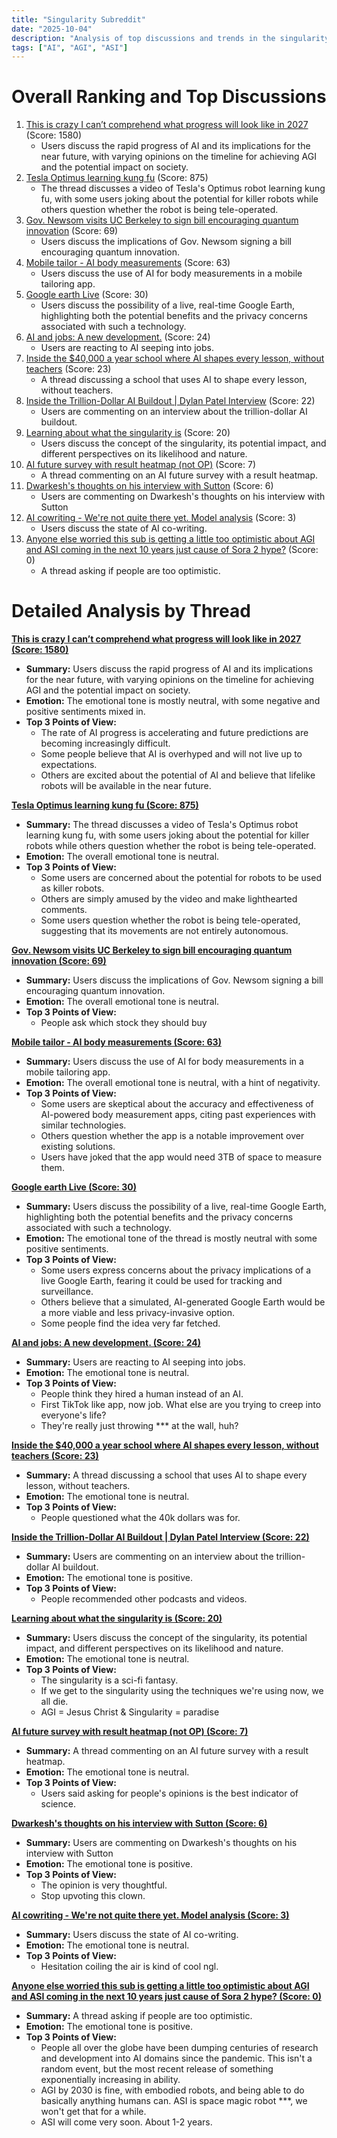 ```yaml
---
title: "Singularity Subreddit"
date: "2025-10-04"
description: "Analysis of top discussions and trends in the singularity subreddit"
tags: ["AI", "AGI", "ASI"]
---
```


# Overall Ranking and Top Discussions
1.  [This is crazy I can’t comprehend what progress will look like in 2027](https://i.redd.it/vue6v7k1p2tf1.jpeg) (Score: 1580)
    *   Users discuss the rapid progress of AI and its implications for the near future, with varying opinions on the timeline for achieving AGI and the potential impact on society.
2.  [Tesla Optimus learning kung fu](https://v.redd.it/ayzujpx151tf1) (Score: 875)
    *   The thread discusses a video of Tesla's Optimus robot learning kung fu, with some users joking about the potential for killer robots while others question whether the robot is being tele-operated.
3.  [Gov. Newsom visits UC Berkeley to sign bill encouraging quantum innovation](https://news.berkeley.edu/2025/10/03/gov-newsom-visits-uc-berkeley-to-sign-bill-encouraging-quantum-innovation/) (Score: 69)
    *   Users discuss the implications of Gov. Newsom signing a bill encouraging quantum innovation.
4.  [Mobile tailor - AI body measurements](https://v.redd.it/6mswxieu55tf1) (Score: 63)
    *   Users discuss the use of AI for body measurements in a mobile tailoring app.
5.  [Google earth Live](https://www.reddit.com/r/singularity/comments/1nxt3gq/google_earth_live/) (Score: 30)
    *   Users discuss the possibility of a live, real-time Google Earth, highlighting both the potential benefits and the privacy concerns associated with such a technology.
6.  [AI and jobs: A new development.](https://www.reddit.com/r/singularity/comments/1nxdbyi/ai_and_jobs_a_new_development/) (Score: 24)
    *   Users are reacting to AI seeping into jobs.
7.  [Inside the $40,000 a year school where AI shapes every lesson, without teachers](https://www.cbsnews.com/news/alpha-school-artificial-intelligence/) (Score: 23)
    *   A thread discussing a school that uses AI to shape every lesson, without teachers.
8.  [Inside the Trillion-Dollar AI Buildout | Dylan Patel Interview](https://youtu.be/kAIVualeQjM) (Score: 22)
    *   Users are commenting on an interview about the trillion-dollar AI buildout.
9.  [Learning about what the singularity is](https://www.reddit.com/r/singularity/comments/1nxllep/learning_about_what_the_singularity_is/) (Score: 20)
    *   Users discuss the concept of the singularity, its potential impact, and different perspectives on its likelihood and nature.
10. [AI future survey with result heatmap (not OP)](https://i.redd.it/4f35ckkxf4tf1.png) (Score: 7)
    *   A thread commenting on an AI future survey with a result heatmap.
11. [Dwarkesh's thoughts on his interview with Sutton](https://youtu.be/u3HBJVjpXuw) (Score: 6)
    *   Users are commenting on Dwarkesh's thoughts on his interview with Sutton
12. [AI cowriting - We're not quite there yet. Model analysis](/r/WritingWithAI/comments/1ny0p5l/were_not_quite_there_yet_model_analysis/) (Score: 3)
    *   Users discuss the state of AI co-writing.
13. [Anyone else worried this sub is getting a little too optimistic about AGI and ASI coming in the next 10 years just cause of Sora 2 hype?](https://i.redd.it/m5z252f1s4tf1.png) (Score: 0)
    *   A thread asking if people are too optimistic.

# Detailed Analysis by Thread
**[This is crazy I can’t comprehend what progress will look like in 2027 (Score: 1580)](https://i.redd.it/vue6v7k1p2tf1.jpeg)**
*  **Summary:**  Users discuss the rapid progress of AI and its implications for the near future, with varying opinions on the timeline for achieving AGI and the potential impact on society.
*  **Emotion:** The emotional tone is mostly neutral, with some negative and positive sentiments mixed in.
*  **Top 3 Points of View:**
    *   The rate of AI progress is accelerating and future predictions are becoming increasingly difficult.
    *   Some people believe that AI is overhyped and will not live up to expectations.
    *   Others are excited about the potential of AI and believe that lifelike robots will be available in the near future.

**[Tesla Optimus learning kung fu (Score: 875)](https://v.redd.it/ayzujpx151tf1)**
*  **Summary:** The thread discusses a video of Tesla's Optimus robot learning kung fu, with some users joking about the potential for killer robots while others question whether the robot is being tele-operated.
*  **Emotion:** The overall emotional tone is neutral.
*  **Top 3 Points of View:**
    *   Some users are concerned about the potential for robots to be used as killer robots.
    *   Others are simply amused by the video and make lighthearted comments.
    *   Some users question whether the robot is being tele-operated, suggesting that its movements are not entirely autonomous.

**[Gov. Newsom visits UC Berkeley to sign bill encouraging quantum innovation (Score: 69)](https://news.berkeley.edu/2025/10/03/gov-newsom-visits-uc-berkeley-to-sign-bill-encouraging-quantum-innovation/)**
*  **Summary:** Users discuss the implications of Gov. Newsom signing a bill encouraging quantum innovation.
*  **Emotion:** The overall emotional tone is neutral.
*  **Top 3 Points of View:**
    *   People ask which stock they should buy

**[Mobile tailor - AI body measurements (Score: 63)](https://v.redd.it/6mswxieu55tf1)**
*  **Summary:** Users discuss the use of AI for body measurements in a mobile tailoring app.
*  **Emotion:** The overall emotional tone is neutral, with a hint of negativity.
*  **Top 3 Points of View:**
    *   Some users are skeptical about the accuracy and effectiveness of AI-powered body measurement apps, citing past experiences with similar technologies.
    *   Others question whether the app is a notable improvement over existing solutions.
    *   Users have joked that the app would need 3TB of space to measure them.

**[Google earth Live (Score: 30)](https://www.reddit.com/r/singularity/comments/1nxt3gq/google_earth_live/)**
*  **Summary:** Users discuss the possibility of a live, real-time Google Earth, highlighting both the potential benefits and the privacy concerns associated with such a technology.
*  **Emotion:** The emotional tone of the thread is mostly neutral with some positive sentiments.
*  **Top 3 Points of View:**
    *   Some users express concerns about the privacy implications of a live Google Earth, fearing it could be used for tracking and surveillance.
    *   Others believe that a simulated, AI-generated Google Earth would be a more viable and less privacy-invasive option.
    *   Some people find the idea very far fetched.

**[AI and jobs: A new development. (Score: 24)](https://www.reddit.com/r/singularity/comments/1nxdbyi/ai_and_jobs_a_new_development/)**
*  **Summary:** Users are reacting to AI seeping into jobs.
*  **Emotion:** The emotional tone is neutral.
*  **Top 3 Points of View:**
    *   People think they hired a human instead of an AI.
    *   First TikTok like app, now job. What else are you trying to creep into everyone's life?
    *   They're really just throwing *** at the wall, huh?

**[Inside the $40,000 a year school where AI shapes every lesson, without teachers (Score: 23)](https://www.cbsnews.com/news/alpha-school-artificial-intelligence/)**
*  **Summary:** A thread discussing a school that uses AI to shape every lesson, without teachers.
*  **Emotion:** The emotional tone is neutral.
*  **Top 3 Points of View:**
    *   People questioned what the 40k dollars was for.

**[Inside the Trillion-Dollar AI Buildout | Dylan Patel Interview (Score: 22)](https://youtu.be/kAIVualeQjM)**
*  **Summary:** Users are commenting on an interview about the trillion-dollar AI buildout.
*  **Emotion:** The emotional tone is positive.
*  **Top 3 Points of View:**
    *   People recommended other podcasts and videos.

**[Learning about what the singularity is (Score: 20)](https://www.reddit.com/r/singularity/comments/1nxllep/learning_about_what_the_singularity_is/)**
*  **Summary:** Users discuss the concept of the singularity, its potential impact, and different perspectives on its likelihood and nature.
*  **Emotion:** The emotional tone is neutral.
*  **Top 3 Points of View:**
    *   The singularity is a sci-fi fantasy.
    *   If we get to the singularity using the techniques we're using now, we all die.
    *   AGI = Jesus Christ & Singularity = paradise

**[AI future survey with result heatmap (not OP) (Score: 7)](https://i.redd.it/4f35ckkxf4tf1.png)**
*  **Summary:** A thread commenting on an AI future survey with a result heatmap.
*  **Emotion:** The emotional tone is neutral.
*  **Top 3 Points of View:**
    *   Users said asking for people's opinions is the best indicator of science.

**[Dwarkesh's thoughts on his interview with Sutton (Score: 6)](https://youtu.be/u3HBJVjpXuw)**
*  **Summary:** Users are commenting on Dwarkesh's thoughts on his interview with Sutton
*  **Emotion:** The emotional tone is positive.
*  **Top 3 Points of View:**
    *   The opinion is very thoughtful.
    *   Stop upvoting this clown.

**[AI cowriting - We're not quite there yet. Model analysis (Score: 3)](/r/WritingWithAI/comments/1ny0p5l/were_not_quite_there_yet_model_analysis/)**
*   **Summary:** Users discuss the state of AI co-writing.
*   **Emotion:** The emotional tone is neutral.
*   **Top 3 Points of View:**
    *   Hesitation coiling the air is kind of cool ngl.

**[Anyone else worried this sub is getting a little too optimistic about AGI and ASI coming in the next 10 years just cause of Sora 2 hype? (Score: 0)](https://i.redd.it/m5z252f1s4tf1.png)**
*  **Summary:** A thread asking if people are too optimistic.
*  **Emotion:** The emotional tone is positive.
*  **Top 3 Points of View:**
    *   People all over the globe have been dumping centuries of research and development into AI domains since the pandemic. This isn't a random event, but the most recent release of something exponentially increasing in ability.
    *   AGI by 2030 is fine, with embodied robots, and being able to do basically anything humans can. ASI is space magic robot ***, we won't get that for a while.
    *   ASI will come very soon. About 1-2 years.

